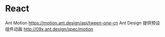 # React
Ant Motion https://motion.ant.design/api/tween-one-cn
Ant Design 提供预设组件动画  http://09x.ant.design/spec/motion
